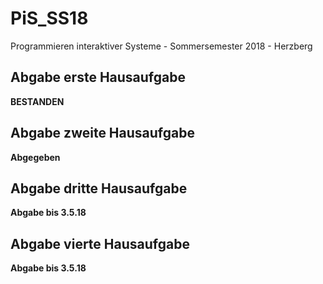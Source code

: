 # PiS_SS18
Programmieren interaktiver Systeme - Sommersemester 2018 - Herzberg

## Abgabe erste Hausaufgabe

**BESTANDEN**

## Abgabe zweite Hausaufgabe

**Abgegeben**

## Abgabe dritte Hausaufgabe

**Abgabe bis 3.5.18**

## Abgabe vierte Hausaufgabe

**Abgabe bis 3.5.18**